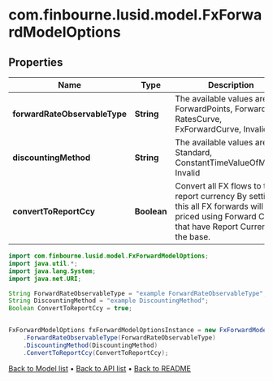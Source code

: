 # com.finbourne.lusid.model.FxForwardModelOptions

## Properties

Name | Type | Description | Notes
------------ | ------------- | ------------- | -------------
**forwardRateObservableType** | **String** | The available values are: ForwardPoints, ForwardRate, RatesCurve, FxForwardCurve, Invalid | [default to String]
**discountingMethod** | **String** | The available values are: Standard, ConstantTimeValueOfMoney, Invalid | [default to String]
**convertToReportCcy** | **Boolean** | Convert all FX flows to the report currency  By setting this all FX forwards will be priced using Forward Curves that have Report Currency as the base. | [default to Boolean]

```java
import com.finbourne.lusid.model.FxForwardModelOptions;
import java.util.*;
import java.lang.System;
import java.net.URI;

String ForwardRateObservableType = "example ForwardRateObservableType";
String DiscountingMethod = "example DiscountingMethod";
Boolean ConvertToReportCcy = true;


FxForwardModelOptions fxForwardModelOptionsInstance = new FxForwardModelOptions()
    .ForwardRateObservableType(ForwardRateObservableType)
    .DiscountingMethod(DiscountingMethod)
    .ConvertToReportCcy(ConvertToReportCcy);
```


[Back to Model list](../README.md#documentation-for-models) &#8226; [Back to API list](../README.md#documentation-for-api-endpoints) &#8226; [Back to README](../README.md)
